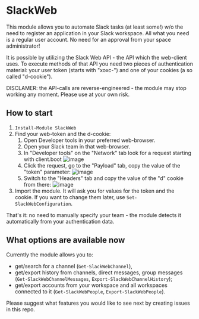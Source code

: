 # SlackWeb

This module allows you to automate Slack tasks (at least some!) w/o the need to register an application in your Slack workspace. All what you need is a regular user account. No need for an approval from your space administrator!

It is possible by utilizing the Slack Web API - the API which the web-client uses. To execute methods of that API you need two pieces of authentication material: your user token (starts with "xoxc-") and one of your cookies (a so called "d-cookie").

DISCLAMER: the API-calls are reverse-engineered - the module may stop working any moment. Please use at your own risk.

## How to start

1. `Install-Module SlackWeb`
1. Find your web-token and the d-cookie:
   1. Open Developer tools in your preferred web-browser.
   1. Open your Slack team in that web-browser.
   1. In "Developer tools" on the "Network" tab look for a request starting with client.boot
      ![image](https://user-images.githubusercontent.com/17012873/148698907-cdc251ef-b0b5-4081-873d-49bfccf7fa04.png)
   1. Click the request, go to the "Payload" tab, copy the value of the "token" parameter:
      ![image](https://user-images.githubusercontent.com/17012873/148699051-cd9839e5-cc4e-4e75-b323-a7fd201f8fb3.png)
   1. Switch to the "Headers" tab and copy the value of the "d" cookie from there:
      ![image](https://user-images.githubusercontent.com/17012873/148699188-0910932d-d2b4-490b-8e19-2d754a1b3eee.png)
1. Import the module. It will ask you for values for the token and the cookie. If you want to change them later, use `Set-SlackWebConfiguration`.

That's it: no need to manually specify your team - the module detects it automatically from your authentication data.

## What options are available now

Currently the module allows you to:
+ get/search for a channel (`Get-SlackWebChannel`),
+ get/export history from channels, direct messages, group messages (`Get-SlackWebChannelMessages`, `Export-SlackWebChannelHistory`);
+ get/export accounts from your workspace and all workspaces connected to it (`Get-SlackWebPeople`, `Export-SlackWebPeople`).

Please suggest what features you would like to see next by creating issues in this repo.
